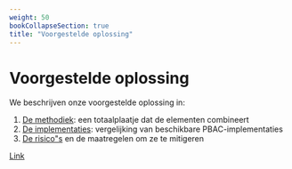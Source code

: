```yaml
---
weight: 50
bookCollapseSection: true
title: "Voorgestelde oplossing"
---
```


# Voorgestelde oplossing

We beschrijven onze voorgestelde oplossing in:

1. [De methodiek](4.methodiek): een totaalplaatje dat de elementen combineert 
2. [De implementaties](5.implementaties): vergelijking van beschikbare PBAC-implementaties
3. [De risico&quot;s](6.risicos) en de maatregelen om ze te mitigeren

[Link](/docs/5.architectuur/inventarisatie/registraties/apis)